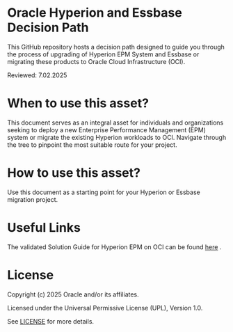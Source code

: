 # Oracle Hyperion and Essbase Decision Path

This GitHub repository hosts a decision path designed to guide you through the process of upgrading of Hyperion EPM System and Essbase or migrating these products to Oracle Cloud Infrastructure (OCI).

Reviewed: 7.02.2025

# When to use this asset?

This document serves as an integral asset for individuals and organizations seeking to deploy a new Enterprise Performance Management (EPM) system or migrate the existing Hyperion workloads to OCI. Navigate through the tree to pinpoint the most suitable route for your project.

# How to use this asset?

Use this document as a starting point for your Hyperion or Essbase migration project.

# Useful Links
The validated Solution Guide for Hyperion EPM on OCI can be found [here](https://www.oracle.com/a/ocom/docs/cloud/hyperion-epm-on-oci-validated-solution-guide.pdf) .

# License

Copyright (c) 2025 Oracle and/or its affiliates.

Licensed under the Universal Permissive License (UPL), Version 1.0.

See [LICENSE](https://github.com/oracle-devrel/technology-engineering/blob/main/LICENSE) for more details.

